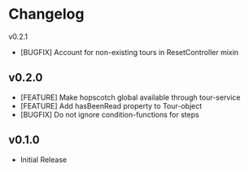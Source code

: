 # Changelog

v0.2.1

* [BUGFIX] Account for non-existing tours in ResetController mixin

## v0.2.0

* [FEATURE] Make hopscotch global available through tour-service
* [FEATURE] Add hasBeenRead property to Tour-object
* [BUGFIX] Do not ignore condition-functions for steps

## v0.1.0

* Initial Release
